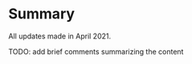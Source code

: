 Summary
===============================

All updates made in April 2021.

TODO: add brief comments summarizing the content
